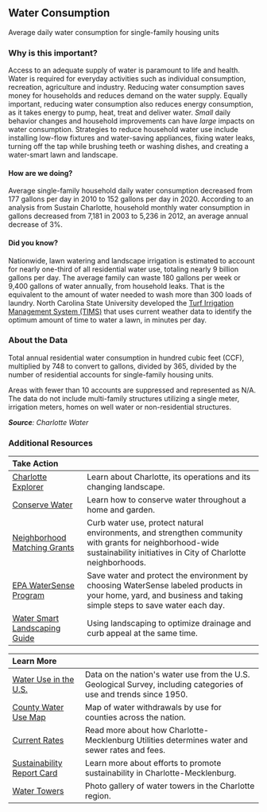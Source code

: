 ## Water Consumption
Average daily water consumption for single-family housing units

### Why is this important?
Access to an adequate supply of water is paramount to life and health. Water is required for everyday activities such as individual consumption, recreation, agriculture and industry. Reducing water consumption saves money for households and reduces demand on the  water supply. Equally important, reducing water consumption also reduces energy consumption, as it takes energy to pump, heat, treat and deliver water. 
*Small* daily behavior changes and household improvements can have *large* impacts on water consumption. Strategies to reduce household water use include installing low-flow fixtures and water-saving appliances, fixing water leaks, turning off the tap while brushing teeth or washing dishes, and creating a water-smart lawn and landscape.

#### How are we doing?
Average single-family household daily water consumption decreased from 177 gallons per day in 2010 to 152 gallons per day in 2020. According to an analysis from Sustain Charlotte, household monthly water consumption in gallons decreased from 7,181 in 2003 to 5,236 in 2012, an average annual decrease of 3%. 

#### Did you know?
Nationwide, lawn watering and landscape irrigation is estimated to account for nearly one-third of all residential water use, totaling nearly 9 billion gallons per day. The average family can waste 180 gallons per week or 9,400 gallons of water annually, from household leaks. That is the equivalent to the amount of water needed to wash more than 300 loads of laundry.
North Carolina State University developed the [Turf Irrigation Management System (TIMS)](http://turf-ims.ncsu.edu/Default.aspx?ReturnUrl=/) that uses current weather data to identify the optimum amount of time to water a lawn, in minutes per day.

### About the Data
Total annual residential water consumption in hundred cubic feet (CCF), multiplied by 748 to convert to gallons, divided by 365, divided by the number of residential accounts for single-family housing units. 

Areas with fewer than 10 accounts are suppressed and represented as N/A. The data do not include multi-family structures utilizing a single meter, irrigation meters, homes on well water or non-residential structures. 

_**Source**: Charlotte Water_


### Additional Resources
|Take Action |     |
|:- |:- |
|[Charlotte Explorer](https://explore.charlottenc.gov/)| Learn about Charlotte, its operations and its changing landscape.
|[Conserve Water](https://charlottenc.gov/Water/Pages/Home.aspx) |Learn how to conserve water throughout a home and garden.
|[Neighborhood Matching Grants](https://www.charlottenc.gov/Streets-and-Neighborhoods/Get-Involved/Neighborhood-Matching-Grants) |Curb water use, protect natural environments, and strengthen community with grants for neighborhood-wide sustainability initiatives in City of Charlotte neighborhoods.
|[EPA WaterSense Program](http://www.epa.gov/watersense/)|Save water and protect the environment by choosing WaterSense labeled products in your home, yard, and business and taking simple steps to save water each day.
|[Water Smart Landscaping Guide](https://www.charlottenc.gov/water/Customer-Care/Smart-Irrigation)| Using landscaping to optimize drainage and curb appeal at the same time.  

|Learn More |     |
|:- |:- |
|[Water Use in the U.S.](https://www.epa.gov/watersense/how-we-use-water) |Data on the nation's water use from the U.S. Geological Survey, including categories of use and trends since 1950.
|[County Water Use Map](http://hamiltonproject.org/county_water_use_map/) |Map of water withdrawals by use for counties across the nation.
|[Current Rates](https://charlottenc.gov/Water/Pages/Home.aspx)| Read more about how Charlotte-Mecklenburg Utilities determines water and sewer rates and fees.
|[Sustainability Report Card](https://www.sustaincharlotte.org/) |Learn more about efforts to promote sustainability in Charlotte-Mecklenburg.
|[Water Towers](http://ui.uncc.edu/gallery/water-towers-charlotte-region) |Photo gallery of water towers in the Charlotte region.